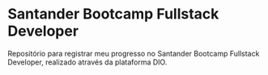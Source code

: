 # Santander Bootcamp Fullstack Developer

Repositório para registrar meu progresso no Santander Bootcamp Fullstack Developer, realizado através da plataforma DIO.
